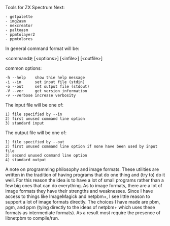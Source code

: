 Tools for ZX Spectrum Next:

	- getpalette
	- img2asm
	- nexcreator
    - paltoasm
    - ppmtolayer2
    - ppmtolores

In general command format will be:

&lt;command&gl; [&lt;options&gt;]  [&lt;infile&gt;]  [&lt;outfile&gt;]

common options:

	-h --help    show thie help message
	-i --in      set input file (stdin)
	-o --out     set output file (stdout)
    -V --ver     get version information
	-v --verbose increase verbosity
	
The input file will be one of:

	1) file specified by --in
	2) first unused command line option
	3) standard input
	
The output file will be one of:

	1) file specified by --out
	2) first unused command line option if none have been used by input file
	3) second unused command line option
	4) standard output
	
A note on programming philosophy and image formats.  These utilities
are written in the tradition of having programs that do one thing and
(try to) do it well. For this reason the idea is to have a lot of
small programs rather than a few big ones that can do everything. As
to image formats, there are a lot of image formats they have their
strengths and weaknesses. Since I have access to things like
ImageMagick and netpbm+, I see little reason to support a lot of image
formats directly. The choices I have made are pbm, pgm, and ppm (tying
directly to the ideas of netpbm+ which uses these formats as
intermediate formats). As a result most require the presence of
libnetpbm to compile/run.
